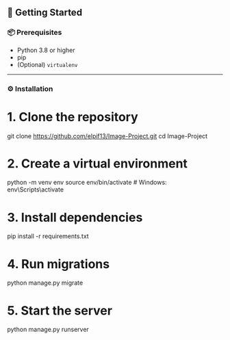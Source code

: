 ## 🚀 Getting Started

### 📦 Prerequisites

- Python 3.8 or higher
- pip
- (Optional) `virtualenv`

---

### ⚙️ Installation


# 1. Clone the repository
git clone https://github.com/elpif13/Image-Project.git
cd Image-Project

# 2. Create a virtual environment
python -m venv env
source env/bin/activate  # Windows: env\Scripts\activate

# 3. Install dependencies
pip install -r requirements.txt

# 4. Run migrations
python manage.py migrate

# 5. Start the server
python manage.py runserver
